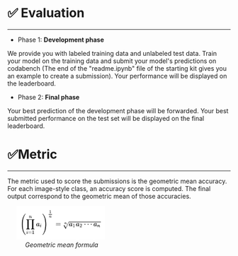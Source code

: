 # ✅ Evaluation
---

- Phase 1: **Development phase**

We provide you with labeled training data and unlabeled test data. Train your model on the training data and submit your model's predictions on codabench (The end of the "readme.ipynb" file of the starting kit gives you an example to create a submission). Your performance will be displayed on the leaderboard.

- Phase 2: **Final phase**


Your best prediction of the development phase will be forwarded. Your best submitted performance on the test set will be displayed on the final leaderboard.

# ✅Metric
----
The metric used to score the submissions is the geometric mean accuracy. For each image-style class, an accuracy score is computed. The final output correspond to the geometric mean of those accuracies.

<div style="margin-left:20px">
<img src="https://github.com/fnachalearn/public_style-trans-fair/blob/main/Geometric_mean.png?raw=true" width="200">
<div style="margin-left:20px"><i>Geometric mean formula</i></div>
</div>